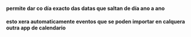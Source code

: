 
#### permite dar co día exacto das datas que saltan de día ano a ano
#### esto xera automaticamente eventos que se poden importar en calquera outra app de calendario
